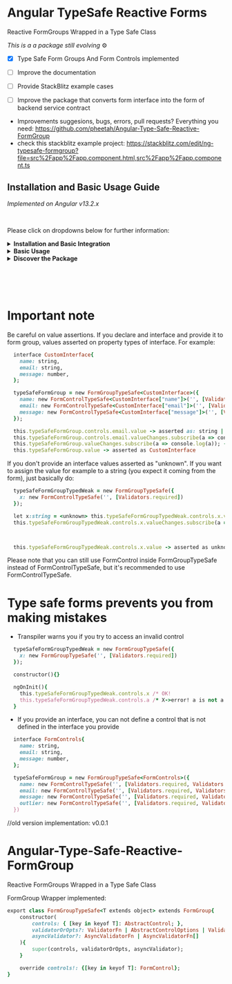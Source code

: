 # Angular TypeSafe Reactive Forms
Reactive FormGroups Wrapped in a Type Safe Class

*This is a a package still evolving* :gear:
- [x] Type Safe Form Groups And Form Controls implemented
- [ ] Improve the documentation
- [ ] Provide StackBlitz example cases
- [ ] Improve the package that converts form interface into the form of backend service contract


- Improvements suggesions, bugs, errors, pull requests? Everything you need: https://github.com/pheetah/Angular-Type-Safe-Reactive-FormGroup
- check this stackblitz example project: https://stackblitz.com/edit/ng-typesafe-formgroup?file=src%2Fapp%2Fapp.component.html,src%2Fapp%2Fapp.component.ts

## Installation and Basic Usage Guide

*Implemented on Angular v13.2.x*

<br />

Please click on dropdowns below for further information:

<details><summary style="font-weight:bold;">Installation and Basic Integration</summary>
<p>
<ul style="list-style-type: upper-roman;">
  <li>
  To install the package just write the command:

  ```
  npm i ng-typesafe-formgroup
  ```
  </li>
  <li>
  Make sure that you import <i>FormsModule</i> and <i>ReactiveFormsModule</i> to the related module!

  ```ruby
  import { FormsModule, ReactiveFormsModule } from '@angular/forms';

  @NgModule({
    declarations: [
      ...
    ],
    imports: [
      ...,
      FormsModule,
      ReactiveFormsModule
    ],
    providers: [],
    bootstrap: [...]
  })
  export class ...Module { }
  ```
  </li>
  <ul>
</p>
</details>

<details><summary style="font-weight:bold">Basic Usage</summary>
  <ul style="list-style-type: upper-roman">
  <li> Either use in strong-typed fashion </br>
  

  ```ruby
  import { FormControlTypeSafe, FormGroupTypeSafe } from 'ng-typesafe-formgroup';


  interface CustomInterface{
    name: string,
    email: string,
    message: number,
  };

  @Component({
    selector: 'app-root',
    templateUrl: './app.component.html',
    styleUrls: ['./app.component.scss']
  })
  export class AppComponent {

    typeSafeFormGroup = new FormGroupTypeSafe<CustomInterface>({
      name: new FormControlTypeSafe<CustomInterface["name"]>('', [Validators.required, Validators.minLength(5)]),
      email: new FormControlTypeSafe<CustomInterface["email"]>('', [Validators.required, Validators.maxLength(30)]),
      message: new FormControlTypeSafe<CustomInterface["message"]>('', [Validators.required, Validators.maxLength(100)])
    });

    \* you can now directly reach the controls! *\
    ngOnInit(){
      this.typeSafeFormGroup.controls.name
      this.typeSafeFormGroup.controls.message
      this.typeSafeFormGroup.controls.email
      this.typeSafeFormGroup.controls.email.value
      this.typeSafeFormGroup.controls.email.valueChanges.subscribe(a => console.log(a));
      this.typeSafeFormGroup.valueChanges.subscribe(a => console.log(a));
    }

  }
  ```


  </li>
  <li> Or use loose typing

  ```ruby
  import { FormControlTypeSafe, FormGroupTypeSafe } from 'ng-typesafe-formgroup';


  @Component({
    selector: 'app-root',
    templateUrl: './app.component.html',
    styleUrls: ['./app.component.scss']
  })
  export class AppComponent {
    typeSafeFormGroupTypedWeak = new FormGroupTypeSafe({
      x: new FormControlTypeSafe('', [Validators.required])
    });

    ngOnInit(){
      this.typeSafeFormGroupTypedWeak.controls.x.value
      this.typeSafeFormGroupTypedWeak.controls.x.valueChanges.subscribe(a => console.log(a));
      this.typeSafeFormGroupTypedWeak.valueChanges.subscribe(a => console.log(a));
    }
  }
      
  ```

  </li>
  </ul>
</details>
<details><summary style="font-weight:bold">Discover the Package</summary>
  <h2 style="color: steelblue">Flexibility</h2>
  <li> Either use strong typing

  ```ruby
    ...
    
    interface CustomInterface{
      name: string,
      email: string,
      message: number,
    };

    ...

    typeSafeFormGroup = new FormGroupTypeSafe<CustomInterface>({
      name: new FormControlTypeSafe<CustomInterface["name"]>('', [Validators.required, Validators.minLength(5)]),
      email: new FormControlTypeSafe<CustomInterface["email"]>('', [Validators.required, Validators.maxLength(30)]),
      message: new FormControlTypeSafe<CustomInterface["message"]>('', [Validators.required, Validators.maxLength(100)])
    });

    ...
  ```
  and this way forms will asset your values on <i>typeSafeFormGroup.valueChanges</i> and <i>typeSafeFormGroup.value</i> such as ;
   ```ruby
    typeSafeFormGroup.valueChanges.subscribe(val => val); \* val asserted as CustomInterface *\
    typeSafeFormGroup.value \* value asserted as CustomInterface \*
   ```
   so that value is asserted correctly, unlike normal FormGroup class asserts everything as any!
  </li>
  <br>
  <li> Or use loose typing. It still prevents you try to reach undefined control or mistype the control name in the group. But providing interface stricts you on form controls you add.
    
  ```ruby
    typeSafeFormGroupTypedWeak = new FormGroupTypeSafe({
      x: new FormControl('', [Validators.required])
    });

    constructor(){}

    ngOnInit(){
      this.typeSafeFormGroupTypedWeak.controls.x /* OK!
      this.typeSafeFormGroupTypedWeak.controls.a /* X->error! a is not a member of constructor object
    }
  ```
      
  </li>

  <br><br>
</details>

<br />

<br />

<br />

<br />

# Important note

Be careful on value assertions. If you declare and interface and provide it to form group, values asserted on property types of interface. For example:
```ruby
  interface CustomInterface{
    name: string,
    email: string,
    message: number,
  };

  typeSafeFormGroup = new FormGroupTypeSafe<CustomInterface>({
    name: new FormControlTypeSafe<CustomInterface["name"]>('', [Validators.required, Validators.minLength(5)]),
    email: new FormControlTypeSafe<CustomInterface["email"]>('', [Validators.required, Validators.maxLength(30)]),
    message: new FormControlTypeSafe<CustomInterface["message"]>('', [Validators.required, Validators.maxLength(100)])
  });

  this.typeSafeFormGroup.controls.email.value -> asserted as: string | number , because types on CustomInterfaces are string | number
  this.typeSafeFormGroup.controls.email.valueChanges.subscribe(a => console.log(a)); -> 'a' asserted as string | number
  this.typeSafeFormGroup.valueChanges.subscribe(a => console.log(a)); -> 'a' asserted as CustomInterface
  this.typeSafeFormGroup.value -> asserted as CustomInterface

```

If you don't provide an interface values asserted as "unknown". If you want to assign the value for example to a string (you expect it coming from the form), just basically do:
  ```ruby
    typeSafeFormGroupTypedWeak = new FormGroupTypeSafe({
      x: new FormControlTypeSafe('', [Validators.required])
    });

    let x:string = <unknown> this.typeSafeFormGroupTypedWeak.controls.x.value as string;
    this.typeSafeFormGroupTypedWeak.controls.x.valueChanges.subscribe(a => a);



    this.typeSafeFormGroupTypedWeak.controls.x.value -> asserted as unknown
  ```

Please note that you can still use FormControl inside FormGroupTypeSafe instead of FormControlTypeSafe, but it's recommended to use FormControlTypeSafe.

# Type safe forms prevents you from making mistakes

- Transpiler warns you if you try to access an invalid control
```ruby
  typeSafeFormGroupTypedWeak = new FormGroupTypeSafe({
    x: new FormGroupTypeSafe('', [Validators.required])
  });

  constructor(){}

  ngOnInit(){
    this.typeSafeFormGroupTypedWeak.controls.x /* OK!
    this.typeSafeFormGroupTypedWeak.controls.a /* X->error! a is not a member of constructor object
  }
```

- If you provide an interface, you can not define a control that is not defined in the interface you provide

```ruby
  interface FormControls{
    name: string,
    email: string,
    message: number,
  };

  typeSafeFormGroup = new FormGroupTypeSafe<FormControls>({
    name: new FormControlTypeSafe('', [Validators.required, Validators.minLength(5)]),
    email: new FormControlTypeSafe('', [Validators.required, Validators.maxLength(30)]),
    message: new FormControlTypeSafe('', [Validators.required, Validators.maxLength(100)]),
    outlier: new FormControlTypeSafe('', [Validators.required, Validators.maxLength(100)]) // X-> error! 'outlier' is not  FormControls property!
  })
```



//old version implementation: v0.0.1
# Angular-Type-Safe-Reactive-FormGroup
Reactive FormGroups Wrapped in a Type Safe Class

FormGroup Wrapper implemented:

```ruby
export class FormGroupTypeSafe<T extends object> extends FormGroup{
    constructor(
        controls: { [key in keyof T]: AbstractControl; }, 
        validatorOrOpts?: ValidatorFn | AbstractControlOptions | ValidatorFn[], 
        asyncValidator?: AsyncValidatorFn | AsyncValidatorFn[]
    ){
        super(controls, validatorOrOpts, asyncValidator);
    }

    override controls!: {[key in keyof T]: FormControl};
}
```